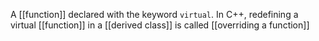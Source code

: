 A [[function]] declared with the keyword `virtual`. In C++, redefining a virtual [[function]] in a [[derived class]] is called [[overriding a function]]